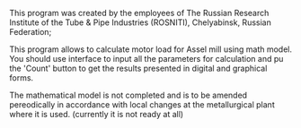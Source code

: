 This program was created by the employees of The Russian Research Institute of the Tube & Pipe Industries (ROSNITI), 
Chelyabinsk, Russian Federation;

This program allows to calculate motor load for Assel mill using math model.
You should use interface to input all the parameters for calculation and pu the 'Count' button to get the results 
presented in digital and graphical forms. 

The mathematical model is not completed and is to be amended pereodically in accordance with local changes at the 
metallurgical plant where it is used. (currently it is not ready at all)

 
